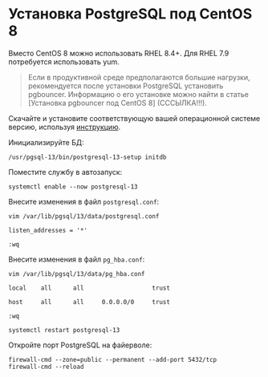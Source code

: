 # Установка PostgreSQL под CentOS 8

Вместо CentOS 8 можно использовать RHEL 8.4+. Для RHEL 7.9 потребуется использовать yum.

> Если в продуктивной среде предполагаются большие нагрузки, рекомендуется после установки PostgreSQL установить pgbouncer.
Информацию о его установке можно найти в статье [Установка pgbouncer под CentOS 8] (СССЫЛКА!!!).

Скачайте и установите соответствующую вашей операционной системе версию, используя [инструкцию](https://www.postgresql.org/download/).

Инициализируйте БД:

`/usr/pgsql-13/bin/postgresql-13-setup initdb`

Поместите службу в автозапуск:

`systemctl enable --now postgresql-13`

Внесите изменения в файл `postgresql.conf`:
```
vim /var/lib/pgsql/13/data/postgresql.conf

listen_addresses = '*'

:wq
```

Внесите изменения в файл `pg_hba.conf`:
```
vim /var/lib/pgsql/13/data/pg_hba.conf

local    all      all                  	trust

host     all      all     0.0.0.0/0    	trust

:wq

systemctl restart postgresql-13
```
 
Откройте порт PostgreSQL на файерволе:
```
firewall-cmd --zone=public --permanent --add-port 5432/tcp
firewall-cmd --reload
```
